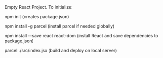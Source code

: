Empty React Project.  To initialize:

npm init  (creates package.json)

npm install -g parcel    (install parcel if needed globally)

npm install --save react react-dom  (install React and save dependencies to package.json)

parcel ./src/index.jsx    (build and deploy on local server)

